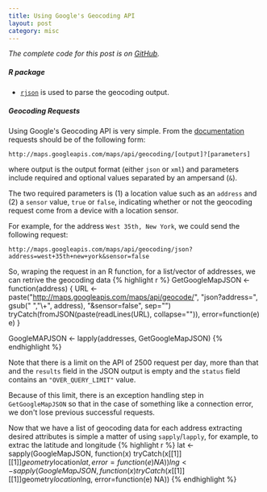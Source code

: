 ```yaml
---
title: Using Google's Geocoding API
layout: post
category: misc
---
```


_The complete code for this post is on
[GitHub](https://github.com/mngu2382/CanHouse/blob/master/91-Geocoding.R)._

##### R package
- [`rjson`](http://cran.r-project.org/web/packages/rjson/index.html)
  is used to parse the geocoding output.

##### Geocoding Requests
Using Google's Geocoding API is very simple. From the
[documentation](https://developers.googe.com/maps/documentation/geocoding/#GeocodingRequests)
requests should be of the following form:

    http://maps.googleapis.com/maps/api/geocoding/[output]?[parameters]

where output is the output format (either `json` or `xml`) and
parameters include required and optional values separated by an
ampersand (`&`).

The two required parameters is (1) a location value such as an `address`
and (2) a `sensor` value, `true` or `false`, indicating whether or not
the geocoding request come from a device with a location sensor.

For example, for the address `West 35th, New York`, we could send the
following request:

    http://maps.googleapis.com/maps/api/geocoding/json?address=west+35th+new+york&sensor=false

So, wraping the request in an R function, for a list/vector of
addresses, we can retrive the geocoding data
{% highlight r %}
GetGoogleMapJSON <- function(address) {
    URL <- paste("http://maps.googleapis.com/maps/api/geocode/",
                 "json?address=", gsub(" ","\\+", address),
                 "&sensor=false", sep="")
    tryCatch(fromJSON(paste(readLines(URL), collapse="")),
             error=function(e) e)
}

GoogleMAPJSON <- lapply(addresses, GetGoogleMapJSON)
{% endhighlight %}

Note that there is a limit on the API of 2500 request per day, more
than that and the `results` field in the JSON output is empty and the
`status` field contains an `"OVER_QUERY_LIMIT"` value.

Because of this limit, there is an exception handling step in
`GetGoogleMapJSON` so that in the case of something like a connection
error, we don't lose previous successful requests.

Now that we have a list of geocoding data for each address extracting
desired attributes is simple a matter of using `sapply`/`lapply`, for
example, to extrac the latitude and longitude
{% highlight r %}
lat <- sapply(GoogleMapJSON,
    function(x) tryCatch(x[[1]][[1]]$geometry$location$lat,
                         error=function(e) NA))
lng <- sapply(GoogleMapJSON,
    function(x) tryCatch(x[[1]][[1]]$geometry$location$lng,
                         error=function(e) NA))
{% endhighlight %}

